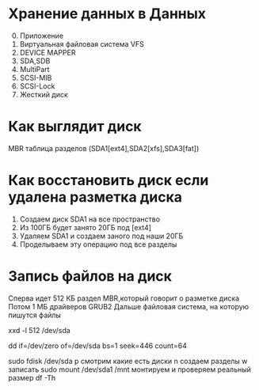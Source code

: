 # Хранение данных в Данных

0. Приложение
1. Виртуальная файловая система VFS
2. DEVICE MAPPER
3. SDA,SDB
4. MultiPart
5. SCSI-MIB
6. SCSI-Lock
7. Жесткий диск

# Как выглядит диск

MBR таблица разделов (SDA1[ext4],SDA2[xfs],SDA3[fat])

# Как восстановить диск если удалена разметка диска

1. Создаем диск SDA1 на все пространство
2. Из 100ГБ будет занято 20ГБ под [ext4]
3. Удаляем SDA1 и создаем заного под наши 20ГБ
4. Проделываем эту операцию под все разделы

# Запись файлов на диск

Сперва идет 512 КБ раздел MBR,который говорит о разметке диска
Потом 1 МБ драйверов GRUB2
Дальше файловая система, на которую пишутся файлы

<!-- Мы можем посмотреть информация записанную в 512 Б раздела MBR -->

xxd -l 512 /dev/sda

<!-- Запишем 0 в раздел sda/ Пропускаем 446 байт и пишем по 1 разу 64 раза 0 lj 510 байт-->

dd if=/dev/zero of=/dev/sda bs=1 seek=446 count=64

<!-- Мы сломали таблицу MBR, но данные сохранены!! Загружаемся с LIVI CD и создаем новый диск -->

sudo fdisk /dev/sda
p смотрим какие есть диски
n создаем разделы
w записать
sudo mount /dev/sda1 /mnt монтируем и проверяем реальный размер
df -Th

<!-- Если таблицы созданы верно, то появится тип разметки LVM -->

